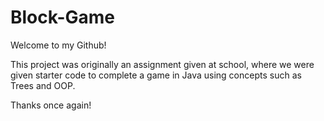 # Block-Game

Welcome to my Github!

This project was originally an assignment given at school, where we were given starter code to complete a game in Java using concepts such as Trees and OOP. 

Thanks once again!
